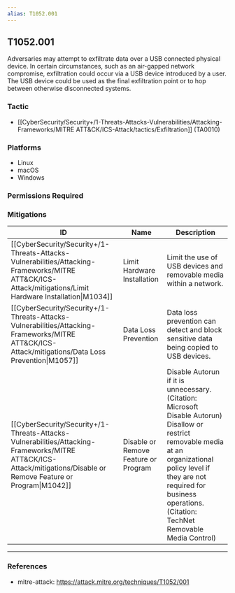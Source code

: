 ```yaml
---
alias: T1052.001
---
```


## T1052.001

Adversaries may attempt to exfiltrate data over a USB connected physical device. In certain circumstances, such as an air-gapped network compromise, exfiltration could occur via a USB device introduced by a user. The USB device could be used as the final exfiltration point or to hop between otherwise disconnected systems.


### Tactic
- [[CyberSecurity/Security+/1-Threats-Attacks-Vulnerabilities/Attacking-Frameworks/MITRE ATT&CK/ICS-Attack/tactics/Exfiltration]] (TA0010)

### Platforms
- Linux
- macOS
- Windows

### Permissions Required

### Mitigations

| ID | Name | Description |
| --- | --- | --- |
| [[CyberSecurity/Security+/1-Threats-Attacks-Vulnerabilities/Attacking-Frameworks/MITRE ATT&CK/ICS-Attack/mitigations/Limit Hardware Installation\|M1034]] | Limit Hardware Installation | Limit the use of USB devices and removable media within a network. |
| [[CyberSecurity/Security+/1-Threats-Attacks-Vulnerabilities/Attacking-Frameworks/MITRE ATT&CK/ICS-Attack/mitigations/Data Loss Prevention\|M1057]] | Data Loss Prevention | Data loss prevention can detect and block sensitive data being copied to USB devices. |
| [[CyberSecurity/Security+/1-Threats-Attacks-Vulnerabilities/Attacking-Frameworks/MITRE ATT&CK/ICS-Attack/mitigations/Disable or Remove Feature or Program\|M1042]] | Disable or Remove Feature or Program | Disable Autorun if it is unnecessary. (Citation: Microsoft Disable Autorun) Disallow or restrict removable media at an organizational policy level if they are not required for business operations. (Citation: TechNet Removable Media Control) |


---
### References

- mitre-attack: https://attack.mitre.org/techniques/T1052/001
